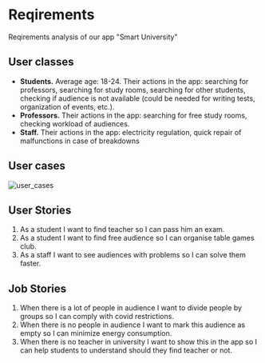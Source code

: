 # Reqirements
Reqirements analysis of our app "Smart University"

## User classes

- __Students.__ Average age: 18-24. Their actions in the app: searching for professors, searching for study rooms, searching for other students, checking if audience is not available (could be needed for writing tests, organization of events, etc.).
- __Professors.__ Their actions in the app: searching for free study rooms,  checking workload of audiences.
- __Staff.__ Their actions in the app: electricity regulation, quick repair of malfunctions in case of breakdowns

## User cases

![user_cases](/user_cases.png "User cases")

## User Stories

1. As a student I want to find teacher so I can pass him an exam.
2. As a student I want to find free audience so I can organise table games club.
3. As a staff I want to see audiences with problems so I can solve them faster.

## Job Stories

1. When there is a lot of people in audience I want to divide people by groups so I can comply with covid restrictions.
2. When there is no people in audience I want to mark this audience as empty so I can minimize energy consumption.
3. When there is no teacher in university I want to show this in the app so I can help students to understand should they find teacher or not.